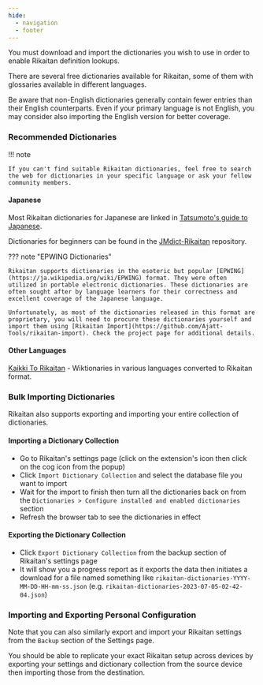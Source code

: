 ```yaml
---
hide:
  - navigation
  - footer
---
```



You must download and import the dictionaries you wish to use in order to enable Rikaitan definition lookups.

There are several free dictionaries available for Rikaitan, some of them with glossaries available in different languages.

Be aware that non-English dictionaries generally contain fewer entries than their English counterparts. Even if your primary language is not English, you may consider also importing the English version for better coverage.

### Recommended Dictionaries

!!! note

    If you can't find suitable Rikaitan dictionaries, feel free to search the web for dictionaries in your specific language or ask your fellow community members.

#### Japanese

Most Rikaitan dictionaries for Japanese are linked in
[Tatsumoto's guide to Japanese](https://tatsumoto.neocities.org/blog/rikaitan-dictionaries.html).

Dictionaries for beginners can be found in the
[JMdict-Rikaitan](https://github.com/Ajatt-Tools/jmdict-rikaitan) repository.

??? note "EPWING Dictionaries"

    Rikaitan supports dictionaries in the esoteric but popular [EPWING](https://ja.wikipedia.org/wiki/EPWING) format. They were often utilized in portable electronic dictionaries. These dictionaries are often sought after by language learners for their correctness and excellent coverage of the Japanese language.

    Unfortunately, as most of the dictionaries released in this format are proprietary, you will need to procure these dictionaries yourself and import them using [Rikaitan Import](https://github.com/Ajatt-Tools/rikaitan-import). Check the project page for additional details.

#### Other Languages

[Kaikki To Rikaitan](https://github.com/Ajatt-Tools/kaikki-to-rikaitan/blob/master/downloads.md) - Wiktionaries in various languages converted to Rikaitan format.

### Bulk Importing Dictionaries

Rikaitan also supports exporting and importing your entire collection of dictionaries.

#### Importing a Dictionary Collection

- Go to Rikaitan's settings page (click on the extension's icon then click on the cog icon from the popup)
- Click `Import Dictionary Collection` and select the database file you want to import
- Wait for the import to finish then turn all the dictionaries back on from the `Dictionaries > Configure installed and enabled dictionaries` section
- Refresh the browser tab to see the dictionaries in effect

#### Exporting the Dictionary Collection

- Click `Export Dictionary Collection` from the backup section of Rikaitan's settings page
- It will show you a progress report as it exports the data then initiates a
  download for a file named something like `rikaitan-dictionaries-YYYY-MM-DD-HH-mm-ss.json`
  (e.g. `rikaitan-dictionaries-2023-07-05-02-42-04.json`)

### Importing and Exporting Personal Configuration

Note that you can also similarly export and import your Rikaitan settings from the `Backup` section of the Settings page.

You should be able to replicate your exact Rikaitan setup across devices by exporting your settings and dictionary collection from the source device then importing those from the destination.
